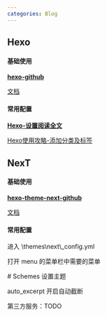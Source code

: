 ```yaml
---
categories: Blog
---
```




## Hexo



#### 基础使用

**[ hexo-github](https://github.com/hexojs/hexo)**

[文档](https://hexo.io/zh-cn/docs/)



#### 常用配置

**[Hexo-设置阅读全文](https://www.jianshu.com/p/78c218f9d1e7)**

[Hexo使用攻略-添加分类及标签](https://linlif.github.io/2017/05/27/Hexo使用攻略-添加分类及标签/)



## NexT



#### 基础使用

**[ hexo-theme-next-github](https://github.com/theme-next/hexo-theme-next)**

[文档](http://theme-next.iissnan.com/getting-started.html)



#### 常用配置

进入 \themes\next\\_config.yml

打开 menu 的菜单栏中需要的菜单

\# Schemes 设置主题

auto_excerpt 开启自动截断

第三方服务：TODO